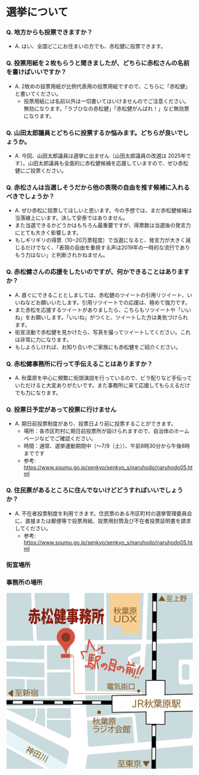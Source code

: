 # 選挙について

### Q. 地方からも投票できますか？
- A. はい、全国どこにお住まいの方でも、赤松健に投票できます。

### Q. 投票用紙を２枚もらうと聞きましたが、どちらに赤松さんの名前を書けばいいですか？
- A. 2枚めの投票用紙が比例代表用の投票用紙ですので、こちらに「赤松健」と書いてください。
  - 投票用紙には名前以外は一切書いてはいけませんのでご注意ください。無効になります。「ラブひなの赤松健」「赤松健がんばれ！」など無効票になります。

### Q. 山田太郎議員とどちらに投票するか悩みます。どちらが良いでしょうか。
- A. 今回、山田太郎議員は選挙に出ません（山田太郎議員の改選は 2025年です）。山田太郎議員も全面的に赤松健候補を応援していますので、ぜひ赤松健にご投票ください。

### Q. 赤松さんは当選しそうだから他の表現の自由を推す候補に入れるべきでしょうか？
- A. ぜひ赤松に投票してほしいと思います。今の予想では、まだ赤松健候補は当落線上にいます。決して安泰ではありません。
- また当選できるかどうかはもちろん最重要ですが、得票数は当選後の発言力にとても大きく影響します。
- もしギリギリの得票（10−20万票程度）で当選になると、発言力が大きく減じるだけでなく、「表現の自由を重視する声は2019年の一時的な流行でありもう力はない」と判断されかねません。

### Q. 赤松健さんの応援をしたいのですが、何かできることはありますか？
- A. 直ぐにできることとしましては、赤松健のツイートの引用リツイート、いいねなどお願いいたします。引用リツイートでの応援は、極めて強力です。
- また赤松を応援するツイートがありましたら、こちらもリツイートや「いいね」をお願いします。「いいね」がつくと、ツイートした方は勇気づけられます。
- 街宣活動で赤松健を見かけたら、写真を撮ってツイートしてください。これは非常に力になります。
- もしよろしければ、お知り合いやご家族にも赤松健をご紹介ください。

### Q. 赤松健事務所に行って手伝えることはありますか？
- A. 秋葉原を中心に頻繁に街頭演説を行っているので、ビラ配りなど手伝っていただけると大変ありがたいです。また事務所に来て応援してもらえるだけでも力になります。

### Q. 投票日予定があって投票に行けません
- A. 期日前投票制度があり、投票日より前に投票することができます。
  - 場所：各市区町村に期日前投票所が設けられますので、自治体のホームページなどでご確認ください。
  - 時間：通常、選挙運動期間中（〜7/9（土））、午前8時30分から午後8時までです
  - 参考: https://www.soumu.go.jp/senkyo/senkyo_s/naruhodo/naruhodo05.html

### Q. 住民票があるところに住んでないけどどうすればいいでしょうか？
- A. 不在者投票制度を利用できます。住民票のある市区町村の選挙管理委員会に、直接または郵便等で投票用紙、投票用封筒及び不在者投票証明書を請求してください。
  - 参考: https://www.soumu.go.jp/senkyo/senkyo_s/naruhodo/naruhodo05.html

### 街宣場所


### 事務所の場所

![赤松健事務所の場所](/assets/images/map.jpg)
